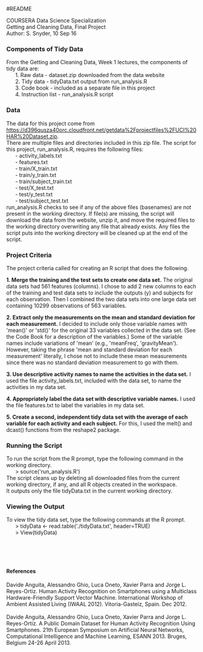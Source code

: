 #README


COURSERA Data Science Specialization  
Getting and Cleaning Data, Final Project  
Author: S. Snyder, 10 Sep 16


### Components of Tidy Data
From the Getting and Cleaning Data, Week 1 lectures, the components of tidy data are:  
&nbsp;&nbsp;&nbsp;&nbsp;&nbsp;&nbsp;1. Raw data - dataset.zip downloaded from the data website  
&nbsp;&nbsp;&nbsp;&nbsp;&nbsp;&nbsp;2. Tidy data - tidyData.txt output from run_analysis.R  
&nbsp;&nbsp;&nbsp;&nbsp;&nbsp;&nbsp;3. Code book - included as a separate file in this project  
&nbsp;&nbsp;&nbsp;&nbsp;&nbsp;&nbsp;4. Instruction list - run_analysis.R script  


### Data

The data for this project come from <https://d396qusza40orc.cloudfront.net/getdata%2Fprojectfiles%2FUCI%20HAR%20Dataset.zip>.  
There are multiple files and directories included in this zip file. The script for this project, run_analysis.R, requires the following files:  
&nbsp;&nbsp;&nbsp;&nbsp;&nbsp;&nbsp;- activity_labels.txt  
&nbsp;&nbsp;&nbsp;&nbsp;&nbsp;&nbsp;- features.txt  
&nbsp;&nbsp;&nbsp;&nbsp;&nbsp;&nbsp;- train/X_train.txt  
&nbsp;&nbsp;&nbsp;&nbsp;&nbsp;&nbsp;- train/y_train.txt  
&nbsp;&nbsp;&nbsp;&nbsp;&nbsp;&nbsp;- train/subject_train.txt  
&nbsp;&nbsp;&nbsp;&nbsp;&nbsp;&nbsp;- test/X_test.txt  
&nbsp;&nbsp;&nbsp;&nbsp;&nbsp;&nbsp;- test/y_test.txt  
&nbsp;&nbsp;&nbsp;&nbsp;&nbsp;&nbsp;- test/subject_test.txt  
run_analysis.R checks to see if any of the above files (basenames) are not present in the working directory. If file(s) are missing, the script will download the data from the website, unzip it, and move the required files to the working directory overwriting any file that already exists. Any files the script puts into the working directory will be cleaned up at the end of the script.  


### Project Criteria    

The project criteria called for creating an R script that does the following.  

**1. Merge the training and the test sets to create one data set.** The original data sets had 561 features (columns). I chose to add 2 new columns to each of the training and test data sets to include the outputs (y) and subjects for each observation. Then I combined the two data sets into one large data set containing 10299 observations of 563 variables.  

**2. Extract only the measurements on the mean and standard deviation for each measurement.** I decided to include only those variable names with 'mean()' or 'std()' for the original 33 variables collected in the data set. (See the Code Book for a description of the variables.) Some of the variable names include variations of 'mean' (e.g., 'meanFreq', 'gravityMean'). However, taking the phrase 'mean and standard deviation for each measurement' literally, I chose not to include these mean measurements since there was no standard deviation measurement to go with them.  

**3. Use descriptive activity names to name the activities in the data set.** I used the file activity_labels.txt, included with the data set, to name the activities in my data set.

**4. Appropriately label the data set with descriptive variable names.** I used the file features.txt to label the variables in my data set.

**5. Create a second, independent tidy data set with the average of each variable for each activity and each subject.** For this, I used the melt() and dcast() functions from the reshape2 package.  


### Running the Script  
To run the script from the R prompt, type the following command in the working directory.  
&nbsp;&nbsp;&nbsp;&nbsp;&nbsp;&nbsp;> source('run_analysis.R')  
The script cleans up by deleting all downloaded files from the current working directory, if any, and all R objects created in the workspace.  
It outputs only the file tidyData.txt in the current working directory.  


### Viewing the Output  
To view the tidy data set, type the following commands at the R prompt.  
&nbsp;&nbsp;&nbsp;&nbsp;&nbsp;&nbsp;> tidyData <- read.table('./tidyData.txt', header=TRUE)  
&nbsp;&nbsp;&nbsp;&nbsp;&nbsp;&nbsp;> View(tidyData)  


&nbsp;&nbsp;&nbsp;&nbsp;&nbsp;&nbsp;  
&nbsp;&nbsp;&nbsp;&nbsp;&nbsp;&nbsp;  
&nbsp;&nbsp;&nbsp;&nbsp;&nbsp;&nbsp;  

#### References  
Davide Anguita, Alessandro Ghio, Luca Oneto, Xavier Parra and Jorge L. Reyes-Ortiz. Human Activity Recognition on Smartphones using a Multiclass Hardware-Friendly Support Vector Machine. International Workshop of Ambient Assisted Living (IWAAL 2012). Vitoria-Gasteiz, Spain. Dec 2012.  
&nbsp;&nbsp;&nbsp;&nbsp;&nbsp;&nbsp;  
Davide Anguita, Alessandro Ghio, Luca Oneto, Xavier Parra and Jorge L. Reyes-Ortiz. A Public Domain Dataset for Human Activity Recognition Using Smartphones. 21th European Symposium on Artificial Neural Networks, Computational Intelligence and Machine Learning, ESANN 2013. Bruges, Belgium 24-26 April 2013.  


